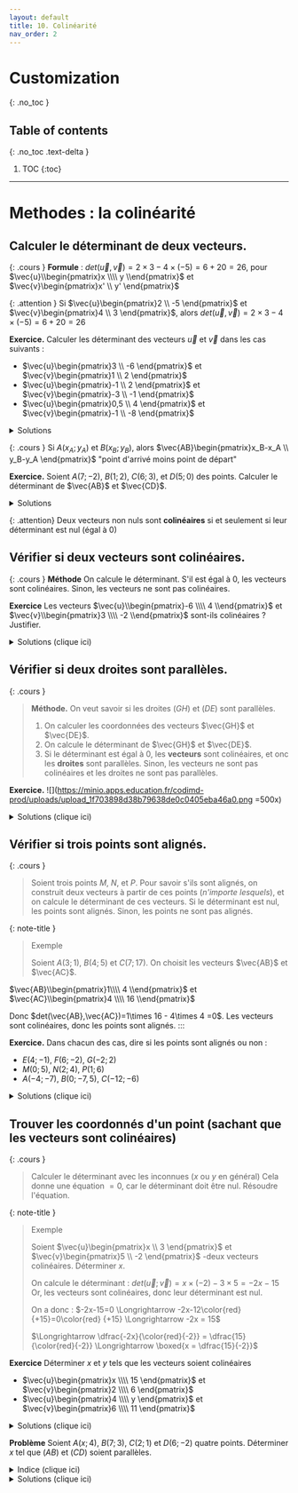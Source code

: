 ```yaml
---
layout: default
title: 10. Colinéarité
nav_order: 2
---
```


# Customization
{: .no_toc }

## Table of contents
{: .no_toc .text-delta }

1. TOC
{:toc}

---

# Methodes : la colinéarité 

## Calculer le déterminant de deux vecteurs.

{: .cours }
**Formule** : $det(\vec{u},\vec{v}) = 2\times 3 - 4\times (-5) = 6+20=26$, pour $\vec{u}\\begin{pmatrix}x \\\\ y \\end{pmatrix}$ et $\vec{v}\begin{pmatrix}x' \\ y' \end{pmatrix}$


{: .attention }
Si $\vec{u}\begin{pmatrix}2 \\ -5 \end{pmatrix}$ et $\vec{v}\begin{pmatrix}4 \\ 3 \end{pmatrix}$, alors $det(\vec{u},\vec{v}) = 2\times 3 - 4\times (-5) = 6+20=26$


**Exercice.**
Calculer les déterminant des vecteurs $\vec{u}$ et $\vec{v}$ dans les cas suivants : 
- $\vec{u}\begin{pmatrix}3 \\ -6 \end{pmatrix}$ et $\vec{v}\begin{pmatrix}1 \\ 2 \end{pmatrix}$
- $\vec{u}\begin{pmatrix}-1 \\ 2 \end{pmatrix}$ et $\vec{v}\begin{pmatrix}-3 \\ -1 \end{pmatrix}$
- $\vec{u}\begin{pmatrix}0,5 \\ 4 \end{pmatrix}$ et $\vec{v}\begin{pmatrix}-1 \\ -8 \end{pmatrix}$

<details>
  <summary markdown="span">Solutions</summary>

- Cas 1 : $det(\vec{u},\vec{v}) = 3\times 2 - 1\times (-6) = 12$
- Cas 2 : $det(\vec{u},\vec{v}) = (-1)\times (-1) - (-3)\times 2 = 7$
- Cas 3 : $det(\vec{u},\vec{v}) = 0,5\times (-8) - (-1)\times 4 = 0$
</details>


{: .cours }
Si $A(x_A;y_A)$ et $B(x_B;y_B)$, alors $\vec{AB}\begin{pmatrix}x_B-x_A \\ y_B-y_A \end{pmatrix}$
"point d'arrivé moins point de départ"


**Exercice.**
Soient $A(7;-2)$, $B(1;2)$, $C(6;3)$, et $D(5;0)$ des points. Calculer le déterminant de $\vec{AB}$ et $\vec{CD}$.

<details>
  <summary markdown="span">Solutions</summary>
    
**Etape 1.** 
    On calcule les coordonnées des vecteurs : 
- $\vec{AB}\\begin{pmatrix}1-7 \\\\ 2-(-2) \\end{pmatrix}$ donc $\vec{AB}\\begin{pmatrix}-6 \\\\ 4 \\end{pmatrix}$
- $\vec{CD}\\begin{pmatrix}5-6 \\\\ 0-3 \\end{pmatrix}$ donc $\vec{CD}\\begin{pmatrix}-1 \\\\ -3 \\end{pmatrix}$
    
**Etape 2.** On calcule le déterminant : 
    $det(\vec{AB};\vec{CD})=(-6)\times(-3) - (-1)\times 4 =  18+4=\boxed{22}$
</details>

{: .attention}
Deux vecteurs non nuls sont **colinéaires** si et seulement si leur déterminant est nul (égal à $0$)


## Vérifier si deux vecteurs sont colinéaires.

{: .cours }
**Méthode** On calcule le déterminant. S'il est égal à $0$, les vecteurs sont colinéaires. Sinon, les vecteurs ne sont pas colinéaires.

**Exercice**
Les vecteurs $\vec{u}\\begin{pmatrix}-6 \\\\ 4 \\end{pmatrix}$ et $\vec{v}\\begin{pmatrix}3 \\\\ -2 \\end{pmatrix}$ sont-ils colinéaires ? Justifier.

<details>
  <summary markdown="span">Solutions (clique ici)</summary>
    
**Etape 1.** On calcule le déterminant.
$det(\vec{u};\vec{v})=(-6)\times (-2) - 4\times 3 = 12 - 12 = 0$
**Etape 2.** Conclure.
Le déterminant est nul, donc les vecteurs $\vec{u}$ et $\vec{v}$ sont colinéaires.
</details>


## Vérifier si deux droites sont parallèles.


{: .cours }
> **Méthode.** On veut savoir si les droites $(GH)$ et $(DE)$ sont parallèles.
> 1) On calculer les coordonnées des vecteurs $\vec{GH}$ et $\vec{DE}$.
> 2) On calcule le déterminant de $\vec{GH}$ et $\vec{DE}$.
> 3) Si le déterminant est égal à $0$, les **vecteurs** sont colinéaires, et onc les **droites** sont parallèles. Sinon, les vecteurs ne sont pas colinéaires et les droites ne sont pas parallèles.


**Exercice.**
![](https://minio.apps.education.fr/codimd-prod/uploads/upload_1f703898d38b79638de0c0405eba46a0.png =500x)


<details>
  <summary markdown="span">Solutions (clique ici)</summary>
    
**Question 1.** 
Calculons les coordonnées des vecteurs $\vec{AB}$ et $\vec{CD}$ : 
- $\vec{AB}\\begin{pmatrix}1-(-3) \\\\ 3-2 \\end{pmatrix}$ donc $\vec{AB}\\begin{pmatrix}4 \\\\ 1 \\end{pmatrix}$
- $\vec{CD}\\begin{pmatrix}0,5-(-2) \\\\ 4-0 \\end{pmatrix}$ donc $\vec{CD}\\begin{pmatrix}2,5 \\\\ 4 \\end{pmatrix}$
Calculons le déterminant : $det(\vec{AB},\vec{CD})=4\times 4 - 2,5\times 1=13,5\neq 0$.
Donc les vecteurs $\vec{AB}$ et $\vec{CD}$ ne sont pas colinéaires, et les droites $(AB)$ et $(CD)$ ne sont pas parallèles.

**Question 2.**
Calculons les coordonnées des vecteurs $\vec{AC}$ et $\vec{BD}$ : 
- $\vec{AB}\\begin{pmatrix}-2-(-3) \\\\ 0-2 \\end{pmatrix}$ donc $\vec{AB}\\begin{pmatrix}1 \\\\ -2 \\end{pmatrix}$
- $\vec{CD}\\begin{pmatrix}0,5-1 \\\\ 4-3 \\end{pmatrix}$ donc $\vec{CD}\\begin{pmatrix}-0,5 \\\\ 1 \\end{pmatrix}$
Calculons le déterminant : $det(\vec{AC},\vec{BD})=1\times 1 - (-0,5)\times (-2)=1-1= 0$.
Donc les vecteurs $\vec{AB}$ et $\vec{CD}$ sont colinéaires, et les droites $(AB)$ et $(CD)$ sont parallèles.
</details>

## Vérifier si trois points sont alignés.

{: .cours }
>Soient trois points $M$, $N$, et $P$.
>Pour savoir s'ils sont alignés, on construit deux vecteurs à partir de ces points (*n'importe lesquels*), et on calcule le déterminant de ces vecteurs.
Si le déterminant est nul, les points sont alignés. Sinon, les points ne sont pas alignés.



{: note-title }
> Exemple
> 
> Soient $A(3;1)$, $B(4; 5)$ et $C(7; 17)$.
> On choisit les vecteurs $\vec{AB}$ et $\vec{AC}$.

$\vec{AB}\\begin{pmatrix}1\\\\ 4 \\end{pmatrix}$ et $\vec{AC}\\begin{pmatrix}4 \\\\ 16 \\end{pmatrix}$

Donc $det(\vec{AB},\vec{AC})=1\times 16 - 4\times 4 =0$.
Les vecteurs sont colinéaires, donc les points sont alignés.
:::

**Exercice.**
Dans chacun des cas, dire si les points sont alignés ou non :
- $E(4;-1)$, $F(6; -2)$, $G(-2; 2)$
- $M(0;5)$, $N(2;4)$, $P(1;6)$
- $A(-4;-7)$, $B(0;-7,5)$, $C(-12 ; -6)$


<details>
  <summary markdown="span">Solutions (clique ici)</summary>
    
- Oui
- Non
- Oui
</details>



## Trouver les coordonnés d'un point (sachant que les vecteurs sont colinéaires)

{: .cours }
> Calculer le déterminant avec les inconnues ($x$ ou $y$ en général)
> Cela donne une équation $=0$, car le déterminant doit être nul.
> Résoudre l'équation.


{: note-title }
> Exemple
> 
> Soient $\vec{u}\begin{pmatrix}x \\ 3 \end{pmatrix}$ et $\vec{v}\begin{pmatrix}5 \\ -2 \end{pmatrix}$
> -deux vecteurs colinéaires. Déterminer $x$.
>
> On calcule le déterminant : $det(\vec{u};\vec{v})=x\times (-2) -3\times 5 = -2x - 15$
> Or, les vecteurs sont colinéaires, donc leur déterminant est nul.
>
> On a donc : $-2x-15=0 \Longrightarrow -2x-12\color{red}{+15}=0\color{red} {+15} \Longrightarrow -2x = 15$
>
> $\Longrightarrow \dfrac{-2x}{\color{red}{-2}} = \dfrac{15}{\color{red}{-2}} \Longrightarrow \boxed{x = \dfrac{15}{-2}}$


**Exercice** Déterminer $x$ et $y$ tels que les vecteurs soient colinéaires
- $\vec{u}\begin{pmatrix}x \\\\ 15 \end{pmatrix}$ et $\vec{v}\begin{pmatrix}2 \\\\ 6 \end{pmatrix}$
- $\vec{u}\begin{pmatrix}4 \\\\ y \end{pmatrix}$ et $\vec{v}\begin{pmatrix}6 \\\\ 11 \end{pmatrix}$


<details>
  <summary markdown="span">Solutions (clique ici)</summary>
    
- $x=5$ (on résout l'équation $6x-30=0$)
- $y=\dfrac{22}{3}$ (on résout l'équation $44-6y=0$)
</details>

**Problème**
Soient $A(x;4)$, $B(7;3)$, $C(2;1)$ et $D(6;-2)$ quatre points. Déterminer $x$ tel que $(AB)$ et $(CD)$ soient parallèles.

<details>
  <summary markdown="span">Indice (clique ici)</summary>
    
Si les droites $(AB)$ et $(CD)$ sont parallèles, quels vecteurs doivent être colinéaires ? Calculer leurs coordonnées.
</details>

<details>
  <summary markdown="span">Solutions (clique ici)</summary>
 
**Etape 1.** Calculer les coordonnées de $\vec{AB}$ et $\vec{CD}$ : 
$\vec{AB}\begin{pmatrix}7-x\\-1\end{pmatrix}$ et $\vec{CD}\begin{pmatrix}4\\-3\end{pmatrix}$ 

**Etape 2.** Calculer le déterminant de ces vecteurs : 
$det(\vec{AB},\vec{CD})=(7-x)\times (-3) - 4\times (-1)= 7\times (-3) -x\times (-3) + 4 = -21 + 3x + 4 = 3x - 17$


*Note : on utilise la distributivité pour simplifier l'expression*
**Etape 3** Les vecteurs sont colinéaires, donc le determinant est nul : on a une équation à résoudre.
$3x-17=0 \Longleftrightarrow 3x=17 \Longleftrightarrow \boxed{x = \dfrac{17}{3}}$
</details>
